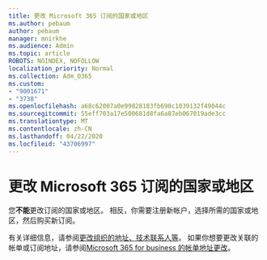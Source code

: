 ```yaml
---
title: 更改 Microsoft 365 订阅的国家或地区
ms.author: pebaum
author: pebaum
manager: mnirkhe
ms.audience: Admin
ms.topic: article
ROBOTS: NOINDEX, NOFOLLOW
localization_priority: Normal
ms.collection: Adm_O365
ms.custom:
- "9001671"
- "3738"
ms.openlocfilehash: a68c62007a0e99828183fb690c1039132f49044c
ms.sourcegitcommit: 55eff703a17e500681d8fa6a87eb067019ade3cc
ms.translationtype: MT
ms.contentlocale: zh-CN
ms.lasthandoff: 04/22/2020
ms.locfileid: "43706997"
---
```

# <a name="change-the-country-or-region-for-your-microsoft-365-subscription"></a>更改 Microsoft 365 订阅的国家或地区

您**不能**更改订阅的国家或地区。 相反，你需要注册新帐户，选择所需的国家或地区，然后购买新订阅。 

有关详细信息，请参阅[更改组织的地址、技术联系人等](https://docs.microsoft.com/microsoft-365/admin/manage/change-address-contact-and-more?view=o365-worldwide)。 如果你想要更改关联的帐单或订阅地址，请参阅[Microsoft 365 for business 的帐单地址更改](https://docs.microsoft.com/microsoft-365/commerce/billing-and-payments/change-your-billing-addresses?view=o365-worldwide)。 
